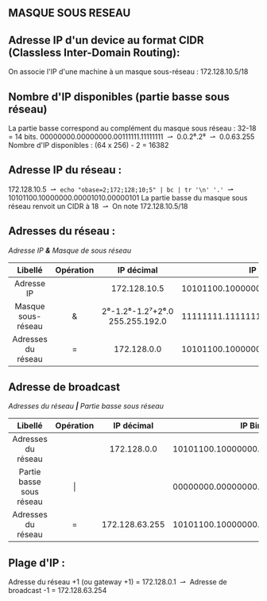 ## MASQUE SOUS RESEAU

## Adresse IP d'un device au format CIDR (Classless Inter-Domain Routing):
On associe l'IP d'une machine à un masque sous-réseau : 172.128.10.5/18

## Nombre d'IP disponibles (partie basse sous réseau)
La partie basse correspond au complément du masque sous réseau : 32-18 = 14 bits.
00000000.00000000.00111111.11111111 &nbsp;&#8640;&nbsp; 0.0.2⁶.2⁸ &nbsp;&#8640;&nbsp; 0.0.63.255
Nombre d'IP disponibles : (64 x 256) - 2 = 16382

## Adresse IP du réseau :
172.128.10.5 &nbsp;&#8640;&nbsp; `echo "obase=2;172;128;10;5" | bc | tr '\n' '.'` &nbsp;&#8640;&nbsp; 10101100.10000000.00001010.00000101
La partie basse du masque sous réseau renvoit un CIDR à 18 &nbsp;&#8640;&nbsp; On note 172.128.10.5/18

## Adresses du réseau :

*Adresse IP **&** Masque de sous réseau*

| Libellé | Opération | IP décimal | IP Binaire | Remarque |
|:-:|:-:|:-:|:-:|:-:|
| Adresse IP | | 172.128.10.5 | 10101100.10000000.00000000.00000101 | `echo "obase=2;172;128;10;5" \| bc \| tr '\n' '.'` |
| Masque sous-réseau | & | 2⁸-1.2⁸-1.2⁷+2⁶.0 <br> 255.255.192.0| 11111111.11111111.11000000.00000000 | 18 premiers bits |
| Adresses du réseau | = | 172.128.0.0 | 10101100.10000000.00000000.00000000 | `echo $(echo 'obase=10;ibase=2;10101100'\|bc)` |
                                                                          
## Adresse de broadcast

*Adresses du réseau **|** Partie basse sous réseau*

| Libellé | Opération | IP décimal | IP Binaire | Remarque |
|:-:|:-:|:-:|:-:|:-:|
| Adresses du réseau | | 172.128.0.0 | 10101100.10000000.00000000.00000000 | |
| Partie basse sous réseau | \| |  | 00000000.00000000.00111111.11111111 | Les 14 derniers bits (32-18) |
| Adresses du réseau | = | 172.128.63.255 | 10101100.10000000.00111111.11111111 ||


## Plage d'IP :
Adresse du réseau +1 (ou gateway +1) = 172.128.0.1 &nbsp;&#8640;&nbsp; Adresse de broadcast -1 = 172.128.63.254
